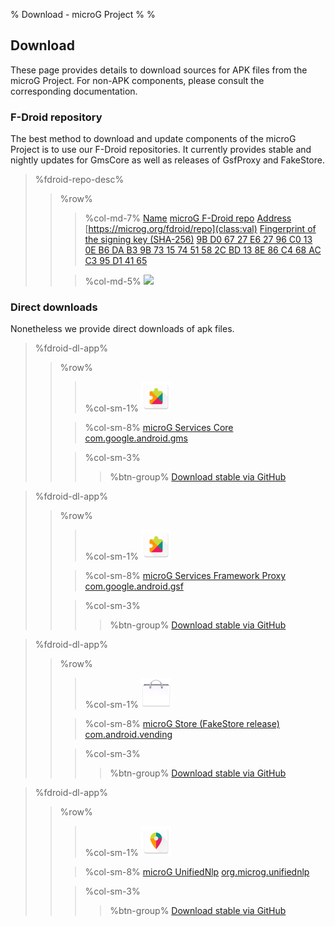 % Download - microG Project
%
%

Download
--------
These page provides details to download sources for APK files from the microG Project.
For non-APK components, please consult the corresponding documentation.

### F-Droid repository
The best method to download and update components of the microG Project is to use our F-Droid repositories.
It currently provides stable and nightly updates for GmsCore as well as releases of GsfProxy and FakeStore.

[](id:mainrepo)
> %fdroid-repo-desc%
> > %row%
> > > %col-md-7%
> > > [Name](class:key) [microG F-Droid repo](class:val)
> > > [Address](class:key) [https://microg.org/fdroid/repo](class:val)
> > > [Fingerprint of the signing key (SHA-256)](class:key) [9B D0 67 27 E6 27 96 C0 13 0E B6 DA B3 9B 73 15 74 51 58 2C BD 13 8E 86 C4 68 AC C3 95 D1 41 65](class:val)
> >
> > > %col-md-5%
> > > <img src="https://chart.googleapis.com/chart?cht=qr&amp;chl=https%3A%2F%2Fmicrog.org%2Ffdroid%2Frepo%3Ffingerprint%3D9bd06727e62796c0130eb6dab39b73157451582cbd138e86c468acc395d14165&amp;chs=256x256&amp;choe=UTF-8&amp;chld=L|0">

### Direct downloads
Nonetheless we provide direct downloads of apk files.

[](id:app_com_google_android_gms)
> %fdroid-dl-app%
> > %row%
> > > %col-sm-1%
> > > <img src="/img/gmscore_96px.png" height="48">
> >
> > > %col-sm-8%
> > > [microG Services Core](class:name) [com.google.android.gms](class:pname)
> >
> > > %col-sm-3%
> > > > %btn-group%
> > > > <a href="https://github.com/microg/android_packages_apps_GmsCore/releases" class="btn btn-default btn-dl">Download stable [via GitHub](class:ver)</a>

[](id:app_com_google_android_gsf)
> %fdroid-dl-app%
> > %row%
> > > %col-sm-1%
> > > <img src="/img/gmscore_96px.png" height="48">
> >
> > > %col-sm-8%
> > > [microG Services Framework Proxy](class:name) [com.google.android.gsf](class:pname)
> >
> > > %col-sm-3%
> > > > %btn-group%
> > > > <a href="https://github.com/microg/android_packages_apps_GsfProxy/releases" class="btn btn-default btn-dl">Download stable [via GitHub](class:ver)</a>

[](id:app_com_android_vending)
> %fdroid-dl-app%
> > %row%
> > > %col-sm-1%
> > > <img src="/img/store_96px.png" height="48">
> >
> > > %col-sm-8%
> > > [microG Store (FakeStore release)](class:name) [com.android.vending](class:pname)
> >
> > > %col-sm-3%
> > > > %btn-group%
> > > > <a href="https://github.com/microg/android_packages_apps_FakeStore/releases" class="btn btn-default btn-dl">Download stable [via GitHub](class:ver)</a>

[](id:app_org_microg_unifiednlp)
> %fdroid-dl-app%
> > %row%
> > > %col-sm-1%
> > > <img src="/img/unifiednlp_96px.png" height="48">
> >
> > > %col-sm-8%
> > > [microG UnifiedNlp](class:name) [org.microg.unifiednlp](class:pname)
> >
> > > %col-sm-3%
> > > > %btn-group%
> > > > <a href="https://github.com/microg/android_packages_apps_UnifiedNlp/releases" class="btn btn-default btn-dl">Download stable [via GitHub](class:ver)</a>

<script src="/js/jquery-2.2.1.min.js"></script>
<script src="/js/fdroid.js"></script>
<script type="text/javascript">
    fdroid.getRepoInfo("https://microg.org/fdroid/repo", function(repoInfo) {
        $("#mainrepo").parent().next().children(".row").replaceWith(fdroid.createRepoDetails(repoInfo));
        ["com.google.android.gms", "com.google.android.gsf", "com.android.vending"].forEach(function(name) {
            $("#app_"+name.split(".").join("_")).parent().next().children(".row").children().children(".btn-group")
                .replaceWith(fdroid.createDownloadButton(repoInfo, name));
        });
    });
</script>
